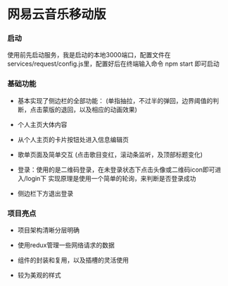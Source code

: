 # 网易云音乐移动版
### 启动
使用前先启动服务，我是启动的本地3000端口，配置文件在services/request/config.js里，配置好后在终端输入命令 npm start 即可启动
### 基础功能
- 基本实现了侧边栏的全部功能：
    (单指抽拉，不过半的弹回，边界阈值的判断，点击蒙版的退回，以及相应的动画效果)

- 个人主页大体内容

- 从个人主页的卡片按钮处进入信息编辑页 

- 歌单页面及简单交互
    (点击歌目变红，滚动条监听，及顶部标题变化)

- 登录：使用的是二维码登录，在未登录状态下点击头像或二维码icon即可进入/login下
        实现原理是使用一个简单的轮询，来判断是否登录成功

- 侧边栏下方退出登录

### 项目亮点

- 项目架构清晰分层明确

- 使用redux管理一些网络请求的数据

- 组件的封装和复用，以及插槽的灵活使用

- 较为美观的样式
